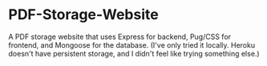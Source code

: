 # PDF-Storage-Website
A PDF storage website that uses Express for backend, Pug/CSS for frontend, and Mongoose for the database. 
(I've only tried it locally. Heroku doesn't have persistent storage, and I didn't feel like trying something else.)
